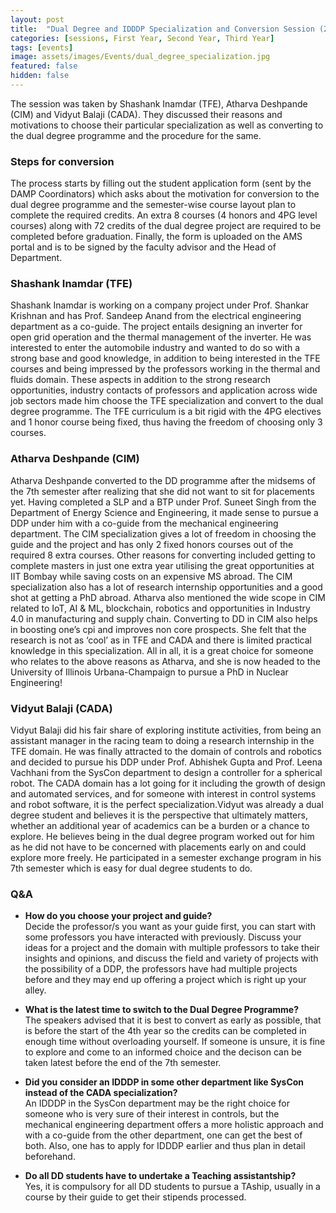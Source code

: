```yaml
---
layout: post
title:  "Dual Degree and IDDDP Specialization and Conversion Session (2023)"
categories: [sessions, First Year, Second Year, Third Year]
tags: [events]
image: assets/images/Events/dual_degree_specialization.jpg
featured: false
hidden: false
---
```


The session was taken by Shashank Inamdar (TFE), Atharva Deshpande (CIM) and Vidyut Balaji (CADA). They discussed their reasons and motivations to choose their particular specialization as well as converting to the dual degree programme and the procedure for the same.

### Steps for conversion
The process starts by filling out the student application form (sent by the DAMP Coordinators) which asks about the motivation for conversion to the dual degree programme and the semester-wise course layout plan to complete the required credits. An extra 8 courses (4 honors and 4PG level courses) along with 72 credits of the dual degree project are required to be completed before graduation. Finally, the form is uploaded on the AMS portal and is to be signed by the faculty advisor and the Head of Department.

### Shashank Inamdar (TFE)
Shashank Inamdar is working on a company project under Prof. Shankar Krishnan and has Prof. Sandeep Anand from the electrical engineering department as a co-guide. The project entails designing an inverter for open grid operation and the thermal management of the inverter. He was interested to enter the automobile industry and wanted to do so with a strong base and good knowledge, in addition to being interested in the TFE courses and being impressed by the professors working in the thermal and fluids domain. These aspects in addition to the strong research opportunities, industry contacts of professors and application across wide job sectors made him choose the TFE specialization and convert to the dual degree programme. The TFE curriculum is a bit rigid with the 4PG electives and 1 honor course being fixed, thus having the freedom of choosing only 3 courses.

### Atharva Deshpande (CIM)
Atharva Deshpande converted to the DD programme after the midsems of the 7th semester after realizing that she did not want to sit for placements yet. Having completed a SLP and a BTP under Prof. Suneet Singh from the Department of Energy Science and Engineering, it made sense to pursue a DDP under him with a co-guide from the mechanical engineering department. The CIM specialization gives a lot of freedom in choosing the guide and the project and has only 2 fixed honors courses out of the required 8 extra courses. Other reasons for converting included getting to complete masters in just one extra year utilising the great opportunities at IIT Bombay while saving costs on an expensive MS abroad. The CIM specialization also has a lot of research internship opportunities and a good shot at getting a PhD abroad. Atharva also mentioned the wide scope in CIM related to IoT, AI & ML, blockchain, robotics and opportunities in Industry 4.0 in manufacturing and supply chain. Converting to DD in CIM also helps in boosting one’s cpi and improves non core prospects. She felt that the research is not as ‘cool’ as in TFE and CADA and there is limited practical knowledge in this specialization. All in all, it is a great choice for someone who relates to the above reasons as Atharva, and she is now headed to the University of Illinois Urbana-Champaign to pursue a PhD in Nuclear Engineering!

### Vidyut Balaji (CADA)
Vidyut Balaji did his fair share of exploring institute activities, from being an assistant manager in the racing team to doing a research internship in the TFE domain. He was finally attracted to the domain of controls and robotics and decided to pursue his DDP under Prof. Abhishek Gupta and Prof. Leena Vachhani from the SysCon department to design a controller for a spherical robot. The CADA domain has a lot going for it including the growth of design and automated services, and for someone with interest in control systems and robot software, it is the perfect specialization.Vidyut was already a dual degree student and believes it is the perspective that ultimately matters, whether an additional year of academics can be a burden or a chance to explore. He believes being in the dual degree program worked out for him as he did not have to be concerned with placements early on and could explore more freely. He participated in a semester exchange program in his 7th semester which is easy for dual degree students to do. 

### Q&A
* **How do you choose your project and guide?**  
Decide the professor/s you want as your guide first, you can start with some professors you have interacted with previously. Discuss your ideas for a project and the domain with multiple professors to take their insights and opinions, and discuss the field and variety of projects with the possibility of a DDP, the professors have had multiple projects before and they may end up offering a project which is right up your alley. 

* **What is the latest time to switch to the Dual Degree Programme?**  
The speakers advised that it is best to convert as early as possible, that is before the start of the 4th year so the credits can be completed in enough time without overloading yourself. If someone is unsure, it is fine to explore and come to an informed choice and the decison can be taken latest before the end of the 7th semester.

* **Did you consider an IDDDP in some other department like SysCon instead of the CADA specialization?**  
An IDDDP in the SysCon department may be the right choice for someone who is very sure of their interest in controls, but the mechanical engineering department offers a more holistic approach and with a co-guide from the other department, one can get the best of both. Also, one has to apply for IDDDP earlier and thus plan in detail beforehand.

* **Do all DD students have to undertake a Teaching assistantship?**  
Yes, it is compulsory for all DD students to pursue a TAship, usually in a course by their guide to get their stipends processed.
